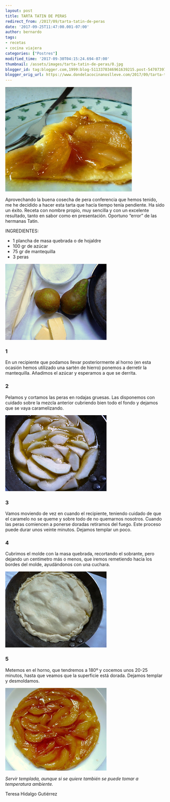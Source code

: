 ```yaml
---
layout: post
title: TARTA TATIN DE PERAS
redirect_from: /2017/09/tarta-tatin-de-peras
date: '2017-09-25T11:47:00.001-07:00'
author: bernardo
tags:
- recetas
- cocina viajera
categories: ["Postres"]
modified_time: '2017-09-30T04:15:24.694-07:00'
thumbnail: /assets/images/tarta-tatin-de-peras/0.jpg
blogger_id: tag:blogger.com,1999:blog-5113370346961639215.post-5470739704646009676
blogger_orig_url: https://www.dondelacocinanoslleve.com/2017/09/tarta-tatin-de-peras.html
---
```


![](/assets/images/tarta-tatin-de-peras/0.jpg)

  
Aprovechando la buena cosecha de pera conferencia que hemos tenido, me he decidido a hacer esta tarta que hacía tiempo tenía pendiente. Ha sido un éxito. Receta con nombre propio, muy sencilla y con un excelente resultado, tanto en sabor como en presentación. Oportuno “error” de las hermanas Tatin.  

INGREDIENTES:

* 1 plancha de masa quebrada o de hojaldre
* 100 gr de azúcar
* 75 gr de mantequilla
* 3 peras  

![](/assets/images/tarta-tatin-de-peras/1.jpg)

### 1 

En un recipiente que podamos llevar posteriormente al horno (en esta ocasión hemos utilizado una sartén de hierro) ponemos a derretir la mantequilla. Añadimos el azúcar y esperamos a que se derrita.  

### 2

Pelamos y cortamos las peras en rodajas gruesas. Las disponemos con cuidado sobre la mezcla anterior cubriendo bien todo el fondo y dejamos que se vaya caramelizando.  

![](/assets/images/tarta-tatin-de-peras/2.jpg)

### 3

Vamos moviendo de vez en cuando el recipiente, teniendo cuidado de que el caramelo no se queme y sobre todo de no quemarnos nosotros. Cuando las peras comiencen a ponerse doradas retiramos del fuego. Este proceso puede durar unos veinte minutos. Dejamos templar un poco.  

### 4

Cubrimos el molde con la masa quebrada, recortando el sobrante, pero dejando un centímetro más o menos, que iremos remetiendo hacia los bordes del molde, ayudándonos con una cuchara.  

![](/assets/images/tarta-tatin-de-peras/3.jpg)

### 5

Metemos en el horno, que tendremos a 180º y cocemos unos 20-25 minutos, hasta que veamos que la superficie está dorada. Dejamos templar y desmoldamos.  

![](/assets/images/tarta-tatin-de-peras/4.jpg)

  
_Servir templada, aunque si se quiere también se puede tomar a temperatura ambiente._  
  
Teresa Hidalgo Gutiérrez
